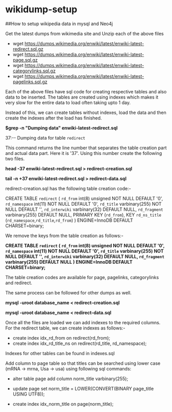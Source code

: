 # wikidump-setup

##How to setup wikipedia data in mysql and Neo4j

Get the latest dumps from wikimedia site and Unzip each of the above files

- wget https://dumps.wikimedia.org/enwiki/latest/enwiki-latest-redirect.sql.gz
- wget https://dumps.wikimedia.org/enwiki/latest/enwiki-latest-page.sql.gz
- wget https://dumps.wikimedia.org/enwiki/latest/enwiki-latest-categorylinks.sql.gz
- wget https://dumps.wikimedia.org/enwiki/latest/enwiki-latest-pagelinks.sql.gz

Each of the above files have sql code for creating respective tables and also data to be inserted. The tables are created using indexes which makes it very slow for the entire data to load often taking upto 1 day.

Instead of this, we can create tables without indexes, load the data and then create the indexes after the load has finished.

**$grep -n "Dumping data" enwiki-latest-redirect.sql**

37:-- Dumping data for table `redirect`

This command returns the line number that separates the table creation part and actual data part. Here it is '37'. Using this number create the following two files.

**head -37 enwiki-latest-redirect.sql > redirect-creation.sql**

**tail -n +37 enwiki-latest-redirect.sql > redirect-data.sql**

redirect-creation.sql has the following table creation code:-

CREATE TABLE `redirect` (
  `rd_from` int(8) unsigned NOT NULL DEFAULT '0',
  `rd_namespace` int(11) NOT NULL DEFAULT '0',
  `rd_title` varbinary(255) NOT NULL DEFAULT '',
  `rd_interwiki` varbinary(32) DEFAULT NULL,
  `rd_fragment` varbinary(255) DEFAULT NULL,
  PRIMARY KEY (`rd_from`),
  KEY `rd_ns_title` (`rd_namespace`,`rd_title`,`rd_from`)
) ENGINE=InnoDB DEFAULT CHARSET=binary;

We remove the keys from the table creation as follows:-

**CREATE TABLE `redirect` (
  `rd_from` int(8) unsigned NOT NULL DEFAULT '0',
  `rd_namespace` int(11) NOT NULL DEFAULT '0',
  `rd_title` varbinary(255) NOT NULL DEFAULT '',
  `rd_interwiki` varbinary(32) DEFAULT NULL,
  `rd_fragment` varbinary(255) DEFAULT NULL
) ENGINE=InnoDB DEFAULT CHARSET=binary;**

The table creation codes are available for page, pagelinks, categorylinks and redirect. 

The same process can be followed for other dumps as well.


**mysql -uroot database_name < redirect-creation.sql**

**mysql -uroot database_name < redirect-data.sql**

Once all the files are loaded we can add indexes to the required columns. For the redirect table, we can create indexes as follows:-
 - create index idx_rd_from on redirect(rd_from);
 - create index idx_rd_title_ns on redirect(rd_title, rd_namespace);

Indexes for other tables can be found in indexes.sql
 
Add column to page table so that titles can be searched using lower case (mRNA -> mrna, Usa -> usa) using following sql commands:

- alter table page add column norm_title varbinary(255);

- update page set norm_title = LOWER(CONVERT(BINARY page_title USING UTF8));

- create index idx_norm_title on page(norm_title);
<!--
### Processing raw wikidumps and mining data

#### Wikilinks
Wikilinks are of the form [[United_States_dollar|$]]. The right side of the pipe is what appears as part of text and when we click on it, it takes to the wiki article on the left side of the pipe. More about wikilinks can be found here (https://en.wikipedia.org/wiki/Help:Link).


We process the dump and collect the counts of cooccurences of such pairs. 

The code to process the dump and analyze the wikilinks can be found in:-
https://github.com/hemanthsagarb/wikify/blob/master/src/main/java/corpus_generation/WikilinkAnalyzer.java
This takes about 6 hrs to run on Macbook pro 2.5 GHz Intel Core i7.

When we run the above, it will write a csv file which looks like this

- "apple_ipad","Apple_iPad","IPad","MAIN_ARTICLE","51"
- "apple_imac","Apple_iMac","IMac","MAIN_ARTICLE","3"
- "rna","RNA","Non-coding_RNA","MAIN_ARTICLE","157"
- "rna","RNA","RNA_virus","MAIN_ARTICLE","8"

This data can be used to calculate what a phrase/word can mean as per wikipedia. For example, the word 'apple' can mean Apple, Apple_Inc., Apple_Records, etc. In other words, it gives the most prominent senses (if we order by cooccurence counts) for a given word or phrase.

The resulting csv file can be imported to db using https://github.com/hemanthsagarb/wikidump-setup/blob/master/dump_analysis/wikilinks.sql
-->



